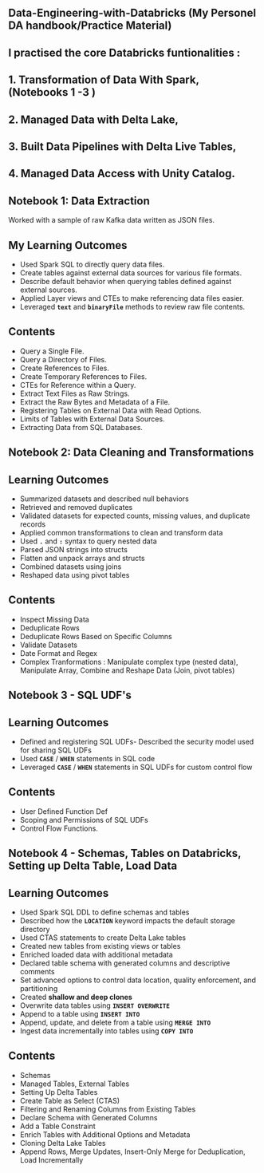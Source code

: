 ## Data-Engineering-with-Databricks (My Personel DA handbook/Practice Material)

## I practised the core Databricks funtionalities :

## 1. Transformation of Data With Spark, (Notebooks 1 -3 )
## 2. Managed Data with Delta Lake,
## 3. Built Data Pipelines with Delta Live Tables,
## 4. Managed Data Access with Unity Catalog.

## Notebook 1: Data Extraction
Worked with a sample of raw Kafka data written as JSON files. 
## My Learning Outcomes
- Used Spark SQL to directly query data files.
- Create tables against external data sources for various file formats.
- Describe default behavior when querying tables defined against external sources.
- Applied Layer views and CTEs to make referencing data files easier.
- Leveraged **`text`** and **`binaryFile`** methods to review raw file contents.

## Contents
 - Query a Single File.
 - Query a Directory of Files.
 - Create References to Files.
 - Create Temporary References to Files.
 - CTEs for Reference within a Query.
 - Extract Text Files as Raw Strings.
 - Extract the Raw Bytes and Metadata of a File.
 - Registering Tables on External Data with Read Options.
 - Limits of Tables with External Data Sources.
 - Extracting Data from SQL Databases.

## Notebook 2: Data Cleaning and Transformations
## Learning Outcomes
- Summarized datasets and described null behaviors
- Retrieved and removed duplicates
- Validated datasets for expected counts, missing values, and duplicate records
- Applied common transformations to clean and transform data
- Used **`.`** and **`:`** syntax to query nested data
- Parsed JSON strings into structs
- Flatten and unpack arrays and structs
- Combined datasets using joins
- Reshaped data using pivot tables

## Contents
- Inspect Missing Data
- Deduplicate Rows
- Deduplicate Rows Based on Specific Columns
- Validate Datasets
- Date Format and Regex
- Complex Tranformations : Manipulate complex type (nested data), Manipulate Array, Combine and Reshape Data (Join, pivot tables)

## Notebook 3 - SQL UDF's
## Learning Outcomes
- Defined and registering SQL UDFs- Described the security model used for sharing SQL UDFs
- Used **`CASE`** / **`WHEN`** statements in SQL code
- Leveraged **`CASE`** / **`WHEN`** statements in SQL UDFs for custom control flow

## Contents
- User Defined Function Def
- Scoping and Permissions of SQL UDFs
- Control Flow Functions.

## Notebook 4 - Schemas, Tables on Databricks, Setting up Delta Table, Load Data
## Learning Outcomes
- Used Spark SQL DDL to define schemas and tables
- Described how the **`LOCATION`** keyword impacts the default storage directory
- Used CTAS statements to create Delta Lake tables
- Created new tables from existing views or tables
- Enriched loaded data with additional metadata
- Declared table schema with generated columns and descriptive comments
- Set advanced options to control data location, quality enforcement, and partitioning
- Created **shallow and deep clones**
- Overwrite data tables using **`INSERT OVERWRITE`**
- Append to a table using **`INSERT INTO`**
- Append, update, and delete from a table using **`MERGE INTO`**
- Ingest data incrementally into tables using **`COPY INTO`**

## Contents
- Schemas
- Managed Tables, External Tables
- Setting Up Delta Tables
- Create Table as Select (CTAS)
- Filtering and Renaming Columns from Existing Tables
- Declare Schema with Generated Columns
- Add a Table Constraint
- Enrich Tables with Additional Options and Metadata
- Cloning Delta Lake Tables
- Append Rows, Merge Updates, Insert-Only Merge for Deduplication, Load Incrementally
